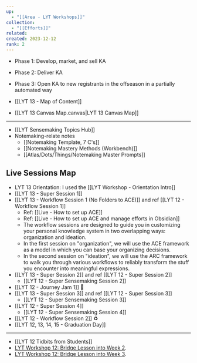 ```yaml
---
up:
  - "[[Area - LYT Workshops]]"
collection:
  - "[[Efforts]]"
related: 
created: 2023-12-12
rank: 2
---
```

- Phase 1: Develop, market, and sell KA
- Phase 2: Deliver KA
- Phase 3: Open KA to new registrants in the offseason in a partially automated way

- [[LYT 13 - Map of Content]]
- [[LYT 13 Canvas Map.canvas|LYT 13 Canvas Map]]
- ---
- [[LYT Sensemaking Topics Hub]]
- Notemaking-relate notes
	- [[Notemaking Template, 7 C's]]
	- [[Notemaking Mastery Methods (Workbench)]]
	- [[Atlas/Dots/Things/Notemaking Master Prompts]]

## Live Sessions Map
- LYT 13 Orientation: I used the [[LYT Workshop - Orientation Intro]]
- [[LYT 13 - Super Session 1]] 
-  [[LYT 13 - Workflow Session 1 (No Folders to ACE)]] and ref [[LYT 12 - Workflow Session 1]] 
	- Ref: [[Live - How to set up ACE]]
	- Ref: [[Live - How to set up ACE and manage efforts in Obsidian​]]
	- The workflow sessions are designed to guide you in customizing your personal knowledge system in two overlapping ways: organization and ideation. 
	- In the first session on "organization", we will use the ACE framework as a model in which you can base your organizing decisions.  
	- In the second session on "ideation", we will use the ARC framework to walk you through various workflows to reliably transform the stuff you encounter into meaningful expressions.
- [[LYT 13 - Super Session 2]] and ref [[LYT 12 - Super Session 2]]
	- [[LYT 12 - Super Sensemaking Session 2]]
- [[LYT 12 - Journey Jam 1]] 🎸
- [[LYT 13 - Super Session 3]] and ref [[LYT 12 - Super Session 3]]
	- [[LYT 12 - Super Sensemaking Session 3]]
- [[LYT 12 - Super Session 4]]
	- [[LYT 12 - Super Sensemaking Session 4]]
- [[LYT 12 - Workflow Session 2]] ♻️
- [[LYT 12, 13, 14, 15 - Graduation Day]]

---

- [[LYT 12 Tidbits from Students]]
- [LYT Workshop 12: Bridge Lesson into Week 2](https://www.loom.com/share/f3a5355dac3b440c974fce3a4e2fb2ab).
- [LYT Workshop 12: Bridge Lesson into Week 3](https://www.loom.com/share/4d430160360b45c1a4ac7601143ecf5f).



